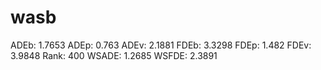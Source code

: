 # wasb

ADEb: 1.7653
ADEp: 0.763
ADEv: 2.1881
FDEb: 3.3298
FDEp: 1.482
FDEv: 3.9848
Rank: 400
WSADE: 1.2685
WSFDE: 2.3891